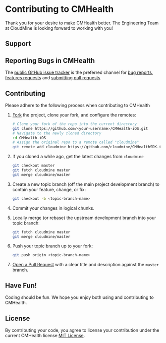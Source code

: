 # Contributing to CMHealth

Thank you for your desire to make CMHealth better.  The Engineering Team at CloudMine
is looking forward to working with you!

## Support


## Reporting Bugs in CMHealth

The [public GitHub issue tracker](https://github.com/cloudmine/CMHealthSDK-iOS/issues) is
the preferred channel for [bug reports](#bug-reports), [features requests](#feature-requests)
and [submitting pull requests](#pull-requests).


## Contributing

Please adhere to the following process when contributing to CMHealth

1. [Fork](https://help.github.com/fork-a-repo/) the project, clone your fork,
   and configure the remotes:

   ```bash
   # Clone your fork of the repo into the current directory
   git clone https://github.com/<your-username>/CMHealth-iOS.git
   # Navigate to the newly cloned directory
   cd CMHealth-iOS
   # Assign the original repo to a remote called "cloudmine"
   git remote add cloudmine https://github.com/cloudmine/CMHealthSDK-iOS.git
   ```

2. If you cloned a while ago, get the latest changes from `cloudmine`

   ```bash
   git checkout master
   git fetch cloudmine master
   git merge cloudmine/master
   ```

3. Create a new topic branch (off the main project development branch) to
   contain your feature, change, or fix:

   ```bash
   git checkout -b <topic-branch-name>
   ```

4. Commit your changes in logical chunks.

5. Locally merge (or rebase) the upstream development branch into your topic branch:

   ```bash
   git fetch cloudmine master
   git merge cloudmine/master
   ```

6. Push your topic branch up to your fork:

   ```bash
   git push origin <topic-branch-name>
   ```

7. [Open a Pull Request](https://help.github.com/articles/using-pull-requests/)
    with a clear title and description against the `master` branch.


## Have Fun!

Coding should be fun.  We hope you enjoy both using and contributing to CMHealth.


## License

By contributing your code, you agree to license your contribution under the
current CMHealth license [MIT License](LICENSE).
